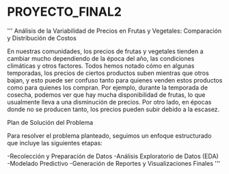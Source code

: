 # PROYECTO_FINAL2
''' Análisis de la Variabilidad de Precios en Frutas y Vegetales: Comparación y Distribución de Costos

En nuestras comunidades, los precios de frutas y vegetales tienden a cambiar mucho dependiendo de la época del año, las condiciones climáticas y otros factores. 
Todos hemos notado cómo en algunas temporadas, los precios de ciertos productos suben mientras que otros bajan, y esto puede ser confuso tanto para quienes venden 
estos productos como para quienes los compran. Por ejemplo, durante la temporada de cosecha, podemos ver que hay mucha disponibilidad de frutas, lo que usualmente 
lleva a una disminución de precios. Por otro lado, en épocas donde no se producen tanto, los precios pueden subir debido a la escasez.

Plan de Solución del Problema

Para resolver el problema planteado, seguimos un enfoque estructurado que incluye las siguientes etapas:

-Recolección y Preparación de Datos
-Análisis Exploratorio de Datos (EDA)
-Modelado Predictivo
-Generación de Reportes y Visualizaciones Finales
'''
